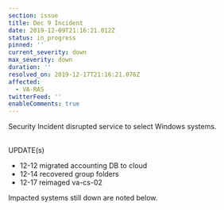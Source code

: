 ```yaml
---
section: issue
title: Dec 9 Incident
date: 2019-12-09T21:16:21.012Z
status: in_progress
pinned: ''
current_severity: down
max_severity: down
duration: ''
resolved_on: 2019-12-17T21:16:21.076Z
affected:
  - VA-RAS
twitterFeed: ''
enableComments: true
---
```

Security Incident disrupted service to select Windows systems.<br><br>

UPDATE(s)<br>

* 12-12  migrated accounting DB to cloud
* 12-14  recovered group folders
* 12-17  reimaged va-cs-02

Impacted systems still down are noted below.

